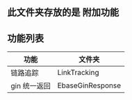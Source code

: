 ## 此文件夹存放的是 附加功能  

## 功能列表
| 功能       | 文件夹          |
|----------|--------------|
| 链路追踪     | LinkTracking |
| gin 统一返回 | EbaseGinResponse |